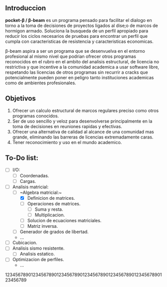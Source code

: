 ## Introduccion

__pocket-β / β-beam__ es un programa pensado para facilitar el
dialogo en torno a la toma de decisiones de proyectos ligados al
dise;o de marcos de hormigon armado. Soluciona la busqueda de un
perfil apropiado para reducir los ciclos necesarios de pruebas para
encontrar un perfil que cumpla con caracteristicas de resistencia y
caracteristicas economicas.

β-beam aspira a ser un programa que se desenvuelva en el entorno
profesional al mismo nivel que podrian ofrecer otros programas
reconocidos en el rubro en el ambito del analisis estructural, de
licencia no restrictiva y que incentive a la comunidad academica a
usar software libre, respetando las licencias de otros programas sin
recurrir a cracks que potencialmente pueden poner en peligro tanto
instituciones academicas como de ambientes profesionales.

## Objetivos

1. Ofrecer un calculo estructural de marcos regulares preciso como
otros programas conocidos.
1. Ser de uso sencillo y veloz para desenvolverse principalmente en
la toma de decisiones en reuniones rapidas y efectivas.
1. Ofrecer una alternativa de calidad al alcance de una comunidad mas
grande, eliminando las barreras de licencias extremadamente caras.
1. Tener reconocimiento y uso en el mundo academico.


## To-Do list:

- [ ] I/O:
    - [ ] Coordenadas.
    - [ ] Cargas.
- [ ] Analisis matricial:
    - [ ] ~Algebra matricial:~
        - [x] Definicion de matrices.
        - [ ] Operaciones de matrices.
            - [ ] Suma y resta.
            - [ ] Multiplicacion.
        - [ ] Solucion de ecuaciones matriciales.
        - [ ] Matriz inversa.

    - [ ] Generador de grados de libertad.
    - ...
- [ ] Cubicacion.
- [ ] Analisis sismo resistente.
    - [ ] Analisis estatico.
- [ ] Optimizacion de perfiles.
    - ...

123456789012345678901234567890123456789012345678901234567890123456789
